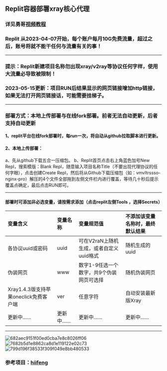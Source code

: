 
## Replit容器部署xray核心代理
### 详见勇哥[视频教程](https://www.youtube.com/playlist?list=PLMgly2AulGG-peT3CZoJFY68KbVg_D_lB)
### Replit 从2023-04-07开始，每个账户每月10G免费流量，超过之后，账号将就不能干任何与流量有关的事！
-----------------------------------------------------------------------------------
### 提示：Replit新建项目名称勿出现xray/v2ray等协议任何字样，使用大流量必导致被限制！
### 2023-05-15更新：项目RUN后结果显示的网页链接增加http链接，如果无法打开网页链接话，可能需要挂梯子。
--------------------------------------------------------------------------------
### 部署方式：本地上传部署与在线fork部署。前者无法自动更新，后者支持自动更新

#### 1、replit平台在线fork部署时，每run一次，将自动从github拉取脚本进行更新。

#### 2、本地上传部署：

a、先从github下载五合一压缩包。
b、Replit首页点击右上角蓝色加号New Repl，搜索模版：Blank Repl，随意输入项目名称Title（不要出现代理协议的任何字眼），点击创建Create Repl，然后将从Github下载压缩包（如：vmvltrssso-nginx-pro）解压的4个文件全部拖到左侧文件栏内进行覆盖，等待几十秒后提示覆盖点确定，最后点击RUN即可。

--------------------------------------------------------------------------------------------
#### 部署时可添加非必选变量，请按需求添加（点击replit左侧Tools ，选择Secrets）

| 变量含义 | 变量名称| 变量规范值| 不添加该变量名称时，最终默认结果|
| :--- | :--- | :--- | :--- |
| 各协议uuid或密码 | uuid |可在V2raN上随机生成，或者自定义uuid格式|随机生成的uuid|
| 伪装网页 | www |数字1-9任选一个数字，共9个伪装网页可选择|随机伪装网页|
|Xray1.4.3版支持苹果oneclick免费客户端|ver|任意字符|自动安装最新版Xray|
|更新中……|更新中……|更新中……|更新中……|


----------------------------------------------------------------------------------------------------
![682aec9151f00ed0cba7e8c8026ff06](https://user-images.githubusercontent.com/121604513/229277596-6d6bfcd4-2f91-42d3-8ebd-e27cbe9619a1.png)
![7682b5d1e8862ca8d1e119122e02c73](https://user-images.githubusercontent.com/121604513/229277602-f6311191-1044-4612-bdad-d45230462a31.png)
![799d196f38533f309f049e8bb480533](https://user-images.githubusercontent.com/121604513/229277603-c17c8bef-d85c-4bc3-91d9-e73949913ede.png)



### 参考项目：[hiifeng](https://github.com/hiifeng/V2ray-for-Replit)
